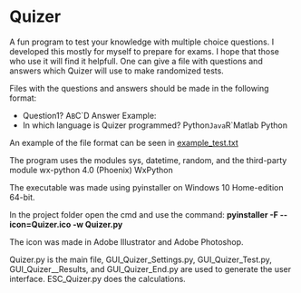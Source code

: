 # Quizer

A fun program to test your knowledge with multiple choice questions. I developed this mostly for myself to prepare for exams. I hope that those who use it will find it helpfull. One can give a file with questions and answers which Quizer will use to make randomized tests.

Files with the questions and answers should be made in the following format:
  * Question1? <tab> A`B`C`D <tab> Answer
Example:
  * In which language is Quizer programmed? Python`Java`R`Matlab  Python
  
An example of the file format can be seen in [example_test.txt](./example_test.txt)

The program uses the modules sys, datetime, random, and the third-party module wx-python 4.0 (Phoenix) WxPython

The executable was made using pyinstaller on Windows 10 Home-edition 64-bit.

In the project folder open the cmd and use the command: **pyinstaller -F --icon=Quizer.ico -w Quizer.py**

The icon was made in Adobe Illustrator and Adobe Photoshop.

Quizer.py is the main file, GUI_Quizer_Settings.py, GUI_Quizer_Test.py, GUI_Quizer__Results, and GUI_Quizer_End.py are used to generate the user interface. ESC_Quizer.py does the calculations.
